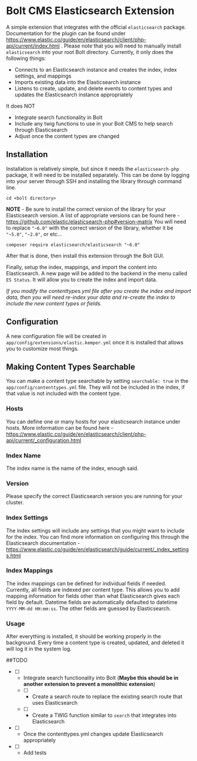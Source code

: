 Bolt CMS Elasticsearch Extension
======================
A simple extension that integrates with the official `elasticsearch` package. Documentation for the plugin can be found 
under https://www.elastic.co/guide/en/elasticsearch/client/php-api/current/index.html . Please note that you will need to 
manually install `elasticsearch` into your root Bolt directory. Currently, it only does the following 
things: 

- Connects to an Elasticsearch instance and creates the index, index settings, and mappings
- Imports existing data into the Elasticsearch instance
- Listens to create, update, and delete events to content types and updates the Elasticsearch instance appropriately 

It does NOT
- Integrate search functionality in Bolt
- Include any twig functions to use in your Bolt CMS to help search through Elasticsearch
- Adjust once the content types are changed

## Installation
Installation is relatively simple, but since it needs the `elasticsearch-php` package, it will need to be installed separately. 
This can be done by logging into your server through SSH and installing the library through command line. 

`cd <bolt directory>`

**NOTE** - Be sure to install the correct version of the library for your Elasticsearch version. A list of appropriate versions 
can be found here - https://github.com/elastic/elasticsearch-php#version-matrix
You will need to replace `"~6.0"` with the correct version of the library, whether it be `"~5.0"`, `"~2.0"`, or etc...

`composer require elasticsearch/elasticsearch "~6.0"` 

After that is done, then install this extension through the Bolt GUI.

Finally, setup the index, mappings, and import the content into Elasticsearch. A new page will be added to the backend in 
the menu called `ES Status`. It will allow you to create the index and import data.

*If you modify the contenttypes.yml file after you create the index and import data, then you will need re-index your 
data and re-create the index to include the new content types or fields.*

## Configuration
A new configuration file will be created in `app/config/extensions/elastic.kemper.yml` once it is installed 
that allows you to customize most things.

## Making Content Types Searchable
You can make a content type searchable by setting `searchable: true` in the `app/config/contenttypes.yml` file. They will 
not be included in the index, if that value is not included with the content type.

### Hosts
You can define one or many hosts for your elasticsearch instance under hosts. More information can be found here - 
https://www.elastic.co/guide/en/elasticsearch/client/php-api/current/_configuration.html

### Index Name
The index name is the name of the index, enough said.

### Version
Please specify the correct Elasticsearch version you are running for your cluster.

### Index Settings
The index settings will include any settings that you might want to include for the index. You can find more information 
on configuring this through the Elasticsearch documentation - https://www.elastic.co/guide/en/elasticsearch/guide/current/_index_settings.html

### Index Mappings
The index mappings can be defined for individual fields if needed. Currently, all fields are indexed per content type. 
This allows you to add mapping information for fields other than what Elasticsearch gives each field by default. Datetime 
fields are automatically defaulted to datetime `YYYY-MM-dd HH:mm:ss`. The other fields are guessed by Elasticsearch.

### Usage
After everything is installed, it should be working properly in the background. Every time a content type is created, updated, 
and deleted it will log it in the system log. 

##TODO
 - [ ] - Integrate search functionality into Bolt (**Maybe this should be in another extension to prevent a monolithic extension**)
    - [ ] - Create a search route to replace the existing search route that uses Elasticsearch
    - [ ] - Create a TWIG function similar to `search` that integrates into Elasticsearch
 - [ ] - Once the contenttypes.yml changes update Elasticsearch appropriately
 - [ ] - Add tests
